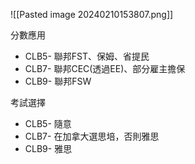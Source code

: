 ![[Pasted image 20240210153807.png]]

分數應用
- CLB5- 聯邦FST、保姆、省提民
- CLB7- 聯邦CEC(透過EE)、部分雇主擔保
- CLB9- 聯邦FSW

考試選擇
- CLB5- 隨意
- CLB7- 在加拿大選思培，否則雅思
- CLB9- 雅思
 